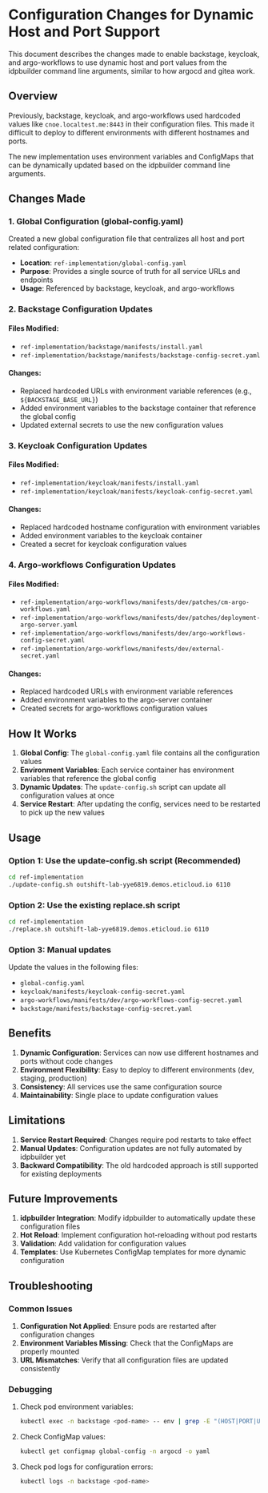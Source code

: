 # Configuration Changes for Dynamic Host and Port Support

This document describes the changes made to enable backstage, keycloak, and argo-workflows to use dynamic host and port values from the idpbuilder command line arguments, similar to how argocd and gitea work.

## Overview

Previously, backstage, keycloak, and argo-workflows used hardcoded values like `cnoe.localtest.me:8443` in their configuration files. This made it difficult to deploy to different environments with different hostnames and ports.

The new implementation uses environment variables and ConfigMaps that can be dynamically updated based on the idpbuilder command line arguments.

## Changes Made

### 1. Global Configuration (global-config.yaml)

Created a new global configuration file that centralizes all host and port related configuration:

- **Location**: `ref-implementation/global-config.yaml`
- **Purpose**: Provides a single source of truth for all service URLs and endpoints
- **Usage**: Referenced by backstage, keycloak, and argo-workflows

### 2. Backstage Configuration Updates

#### Files Modified:
- `ref-implementation/backstage/manifests/install.yaml`
- `ref-implementation/backstage/manifests/backstage-config-secret.yaml`

#### Changes:
- Replaced hardcoded URLs with environment variable references (e.g., `${BACKSTAGE_BASE_URL}`)
- Added environment variables to the backstage container that reference the global config
- Updated external secrets to use the new configuration values

### 3. Keycloak Configuration Updates

#### Files Modified:
- `ref-implementation/keycloak/manifests/install.yaml`
- `ref-implementation/keycloak/manifests/keycloak-config-secret.yaml`

#### Changes:
- Replaced hardcoded hostname configuration with environment variables
- Added environment variables to the keycloak container
- Created a secret for keycloak configuration values

### 4. Argo-workflows Configuration Updates

#### Files Modified:
- `ref-implementation/argo-workflows/manifests/dev/patches/cm-argo-workflows.yaml`
- `ref-implementation/argo-workflows/manifests/dev/patches/deployment-argo-server.yaml`
- `ref-implementation/argo-workflows/manifests/dev/argo-workflows-config-secret.yaml`
- `ref-implementation/argo-workflows/manifests/dev/external-secret.yaml`

#### Changes:
- Replaced hardcoded URLs with environment variable references
- Added environment variables to the argo-server container
- Created secrets for argo-workflows configuration values

## How It Works

1. **Global Config**: The `global-config.yaml` file contains all the configuration values
2. **Environment Variables**: Each service container has environment variables that reference the global config
3. **Dynamic Updates**: The `update-config.sh` script can update all configuration values at once
4. **Service Restart**: After updating the config, services need to be restarted to pick up the new values

## Usage

### Option 1: Use the update-config.sh script (Recommended)

```bash
cd ref-implementation
./update-config.sh outshift-lab-yye6819.demos.eticloud.io 6110
```

### Option 2: Use the existing replace.sh script

```bash
cd ref-implementation
./replace.sh outshift-lab-yye6819.demos.eticloud.io 6110
```

### Option 3: Manual updates

Update the values in the following files:
- `global-config.yaml`
- `keycloak/manifests/keycloak-config-secret.yaml`
- `argo-workflows/manifests/dev/argo-workflows-config-secret.yaml`
- `backstage/manifests/backstage-config-secret.yaml`

## Benefits

1. **Dynamic Configuration**: Services can now use different hostnames and ports without code changes
2. **Environment Flexibility**: Easy to deploy to different environments (dev, staging, production)
3. **Consistency**: All services use the same configuration source
4. **Maintainability**: Single place to update configuration values

## Limitations

1. **Service Restart Required**: Changes require pod restarts to take effect
2. **Manual Updates**: Configuration updates are not fully automated by idpbuilder yet
3. **Backward Compatibility**: The old hardcoded approach is still supported for existing deployments

## Future Improvements

1. **idpbuilder Integration**: Modify idpbuilder to automatically update these configuration files
2. **Hot Reload**: Implement configuration hot-reloading without pod restarts
3. **Validation**: Add validation for configuration values
4. **Templates**: Use Kubernetes ConfigMap templates for more dynamic configuration

## Troubleshooting

### Common Issues

1. **Configuration Not Applied**: Ensure pods are restarted after configuration changes
2. **Environment Variables Missing**: Check that the ConfigMaps are properly mounted
3. **URL Mismatches**: Verify that all configuration files are updated consistently

### Debugging

1. Check pod environment variables:
   ```bash
   kubectl exec -n backstage <pod-name> -- env | grep -E "(HOST|PORT|URL)"
   ```

2. Check ConfigMap values:
   ```bash
   kubectl get configmap global-config -n argocd -o yaml
   ```

3. Check pod logs for configuration errors:
   ```bash
   kubectl logs -n backstage <pod-name>
   ```
